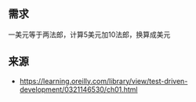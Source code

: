 ## 需求
一美元等于两法郎，计算5美元加10法郎，换算成美元

## 来源
- https://learning.oreilly.com/library/view/test-driven-development/0321146530/ch01.html